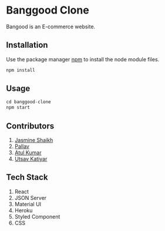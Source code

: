 # Banggood Clone

Bangood is an E-commerce website.

## Installation

Use the package manager [npm](https://docs.npmjs.com/cli/v6/commands/npm-install) to install the node module files.

```bash
npm install
```

## Usage

```python
cd banggood-clone
npm start
```

## Contributors
1. [Jasmine Shaikh](https://github.com/Jasmine-Shaikh)
2. [Pallav](https://github.com/Jasmine-Shaikh)
3. [Atul Kumar](https://github.com/theatulanand)
4. [Utsav Katiyar]()

## Tech Stack
1. React
2. JSON Server
3. Material UI
4. Heroku
5. Styled Component
6. CSS